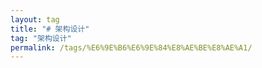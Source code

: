```yaml
---
layout: tag
title: "# 架构设计"
tag: "架构设计"
permalink: /tags/%E6%9E%B6%E6%9E%84%E8%AE%BE%E8%AE%A1/
---
```

